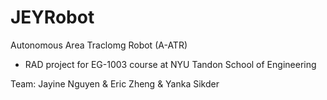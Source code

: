 # JEYRobot
Autonomous Area Traclomg Robot (A-ATR)
- RAD project for EG-1003 course at NYU Tandon School of Engineering

Team:
Jayine Nguyen & Eric Zheng & Yanka Sikder
